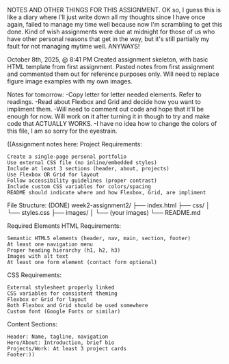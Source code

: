 NOTES AND OTHER THINGS FOR THIS ASSIGNMENT.
OK so, I guess this is like a diary where I'll just write down all my thoughts since I have once again, failed to manage my time well because now I'm scrambling to get this done.
Kind of wish assignments were due at midnight for those of us who have other personal reasons that get in the way, but it's still partially my fault for not managing mytime well.
ANYWAYS! 

October 8th, 2025, @ 8:41 PM
Created assignment skeleton, with basic HTML template from first assignment.
Pasted notes from first assignment and commented them out for reference purposes only.
Will need to replace figure image examples with my own images.

Notes for tomorrow: 
-Copy letter for letter needed elements. Refer to readings.
-Read about Flexbox and Grid and decide how you want to impliment them.
-Will need to comment out code and hope that it'll be enough for now. Will work on it after turning it in though to try and make code that ACTUALLY WORKS.
-I have no idea how to change the colors of this file, I am so sorry for the eyestrain.

((Assignment notes here: 
Project Requirements:

    Create a single-page personal portfolio
    Use external CSS file (no inline/embedded styles)
    Include at least 3 sections (header, about, projects)
    Use Flexbox OR Grid for layout
    Follow accessibility guidelines (proper contrast)
    Include custom CSS variables for colors/spacing
    README should indicate where and how Flexbox, Grid, are impliment

File Structure: (DONE)
week2-assignment2/
├── index.html
├── css/
│ └── styles.css
├── images/
│ └── (your images)
└── README.md 

Required Elements
HTML Requirements:

    Semantic HTML5 elements (header, nav, main, section, footer)
    At least one navigation menu
    Proper heading hierarchy (h1, h2, h3)
    Images with alt text
    At least one form element (contact form optional)

CSS Requirements:

    External stylesheet properly linked
    CSS variables for consistent theming
    Flexbox or Grid for layout
    Both Flexbox and Grid should be used somewhere
    Custom font (Google Fonts or similar)

Content Sections:

    Header: Name, tagline, navigation
    Hero/About: Introduction, brief bio
    Projects/Work: At least 3 project cards
    Footer:))

